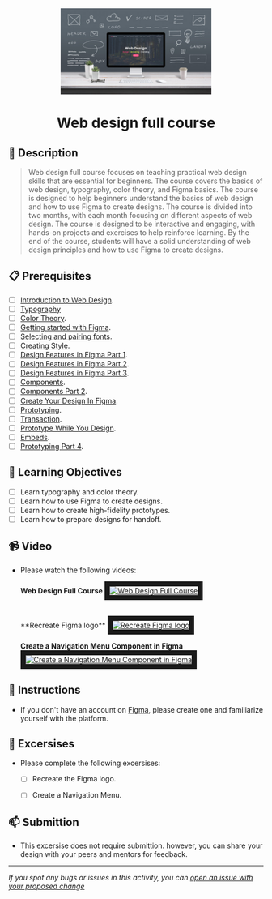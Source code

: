 <div align="center">
    <img src="../images/web-design.jpg" alt="Logo" height="170" align="center">
    <h1 align="center">Web design full course</h1>
</div>

## 📝 Description
> Web design full course focuses on teaching practical web design skills that are essential for beginners. The course covers the basics of web design, typography, color theory, and Figma basics. The course is designed to help beginners understand the basics of web design and how to use Figma to create designs. The course is divided into two months, with each month focusing on different aspects of web design. The course is designed to be interactive and engaging, with hands-on projects and exercises to help reinforce learning. By the end of the course, students will have a solid understanding of web design principles and how to use Figma to create designs.

## 📋 Prerequisites
- [ ] [Introduction to Web Design](./web-design/01_web-design-concepts.md).
- [ ] [Typography](./web-design/02_typography.md)
- [ ] [Color Theory](./web-design/04_color_theory.md).
- [ ] [Getting started with Figma](./web-design/03_getting_started_with_Figma.md).
- [ ] [Selecting and pairing fonts](./web-design/05_fonts_and_colors.md).
- [ ] [Creating Style](./web-design/06_Figma_styling.md).
- [ ] [Design Features in Figma Part 1](./web-design/08_design_features_in_figma_part_1.md).
- [ ] [Design Features in Figma Part 2](./web-design/09_design_features_in_figma_part_2.md).
- [ ] [Design Features in Figma Part 3](./web-design/10_design_features_in_figma_part_3.md).
- [ ] [Components](./web-design/12_Create_Your_Design_In_Figma_part_1.md).
- [ ] [Components Part 2](./web-design/13_Create_Your_Design_In_Figma_part_2.md).
- [ ] [Create Your Design In Figma](./web-design/15_Create_Your_Design_In_Figma_part_3.md).
- [ ] [Prototyping](./web-design/16_prototyping_part_1.md).
- [ ] [Transaction](./web-design/17_prototyping_part_2.md).
- [ ] [Prototype While You Design](./web-design/19_prototyping_part_3.md).
- [ ] [Embeds](./web-design/20_embeds.md).
- [ ] [Prototyping Part 4](./web-design/21_prototyping_part_4.md).

## 🎯 Learning Objectives
- [ ] Learn typography and color theory.
- [ ] Learn how to use Figma to create designs.
- [ ] Learn how to create high-fidelity prototypes.
- [ ] Learn how to prepare designs for handoff.

## 📹 Video

- Please watch the following videos:
    
    **Web Design Full Course**
    <a href="https://www.youtube.com/watch?v=j6Ule7GXaRs&list=PLXC_gcsKLD6n7p6tHPBxsKjN5hA_quaPI&index=1" target="_blank">
    <img src="https://img.youtube.com/vi/j6Ule7GXaRs/0.jpg" alt="Web Design Full Course" width="240" height="180" border="10" /></a>

    <br>
    **Recreate Figma logo**
    <a href="https://www.youtube.com/watch?v=DVn3Fh_7zmU&list=PLXDU_eVOJTx6otDDLc8KVJ2rTnrUQbyak" target="_blank">
    <img src="https://img.youtube.com/vi/DVn3Fh_7zmU/0.jpg" alt="Recreate Figma logo" width="240" height="180" border="10" /></a>

    <br>

    **Create a Navigation Menu Component in Figma**
    <a href="https://www.youtube.com/watch?v=izyyWf6Ukmo&list=PLXDU_eVOJTx6otDDLc8KVJ2rTnrUQbyak&index=2" target="_blank">
    <img src="https://img.youtube.com/vi/izyyWf6Ukmo/0.jpg" alt="Create a Navigation Menu Component in Figma" width="240" height="180" border="10" /></a>
    
## 🔧 Instructions
- If you don't have an account on [Figma](https://www.figma.com/), please create one and familiarize yourself with the platform.

## 🚀 Excersises
- Please complete the following excersises:
    - [ ] Recreate the Figma logo.
    - [ ] Create a Navigation Menu.


## 📫 Submittion
- This excersise does not require submittion. however, you can share your design with your peers and mentors for feedback.

------

_If you spot any bugs or issues in this activity, you can [open an issue with your proposed change](https://github.com/Kick-StartDev/web-development-basic-curriculum/issues/new)_